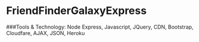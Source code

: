# FriendFinderGalaxyExpress
###Tools & Technology: Node Express, Javascript, JQuery, CDN, Bootstrap, Cloudfare, AJAX, JSON, Heroku



